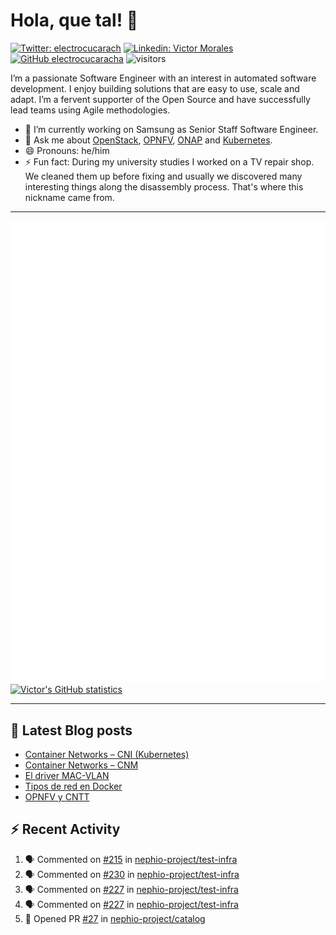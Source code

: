 # Hola, que tal! 👋

[![Twitter: electrocucarach](https://img.shields.io/twitter/follow/electrocucarach?style=social)](https://twitter.com/electrocucarach)
[![Linkedin: Victor Morales](https://img.shields.io/badge/-VictorMorales-blue?style=flat-square&logo=Linkedin&logoColor=white&link=https://www.linkedin.com/in/electrocucaracha/)](https://www.linkedin.com/in/electrocucaracha/)
[![GitHub electrocucaracha](https://img.shields.io/github/followers/electrocucaracha?label=follow&style=social)](https://github.com/electrocucaracha)
![visitors](https://visitor-badge.laobi.icu/badge?page_id=electrocucaracha.electrocucaracha)

I’m a passionate Software Engineer with an interest in automated
software development. I enjoy building solutions that are easy to use,
scale and adapt. I’m a fervent supporter of the Open Source and have
successfully lead teams using Agile methodologies.

- 🔭 I’m currently working on Samsung as Senior Staff Software
Engineer.
- 💬 Ask me about [OpenStack](https://www.openstack.org/),
[OPNFV](https://www.opnfv.org/), [ONAP](https://www.onap.org/) and
[Kubernetes](https://kubernetes.io/).
- 😄 Pronouns: he/him
- ⚡ Fun fact: During my university studies I worked on a TV repair
shop. We cleaned them up before fixing and usually we discovered many
interesting things along the disassembly process. That's where this
nickname came from.

---

![Metrics](https://github.com/electrocucaracha/electrocucaracha/blob/master/github-metrics.svg)
[![Victor's GitHub statistics](https://github-readme-stats.vercel.app/api?username=electrocucaracha)](https://github.com/anuraghazra/github-readme-stats#github-stats-card)

---

## 📘 Latest Blog posts

<!-- BLOG-POST-LIST:START -->
- [Container Networks – CNI &lpar;Kubernetes&rpar;](https://electrocucaracha.com/2021/07/05/container-networks-cni/)
- [Container Networks – CNM](https://electrocucaracha.com/2020/08/28/container-network-model/)
- [El driver MAC-VLAN](https://electrocucaracha.com/2020/07/01/el-driver-mac-vlan/)
- [Tipos de red en Docker](https://electrocucaracha.com/2020/06/13/tipos-de-red-en-docker/)
- [OPNFV y CNTT](https://electrocucaracha.com/2020/05/29/opnfv-y-cntt/)
<!-- BLOG-POST-LIST:END -->

## :zap: Recent Activity

<!--START_SECTION:activity-->
1. 🗣 Commented on [#215](https://github.com/nephio-project/test-infra/pull/215#issuecomment-1904974372) in [nephio-project/test-infra](https://github.com/nephio-project/test-infra)
2. 🗣 Commented on [#230](https://github.com/nephio-project/test-infra/pull/230#issuecomment-1904912172) in [nephio-project/test-infra](https://github.com/nephio-project/test-infra)
3. 🗣 Commented on [#227](https://github.com/nephio-project/test-infra/pull/227#issuecomment-1904825229) in [nephio-project/test-infra](https://github.com/nephio-project/test-infra)
4. 🗣 Commented on [#227](https://github.com/nephio-project/test-infra/pull/227#issuecomment-1904795867) in [nephio-project/test-infra](https://github.com/nephio-project/test-infra)
5. 💪 Opened PR [#27](https://github.com/nephio-project/catalog/pull/27) in [nephio-project/catalog](https://github.com/nephio-project/catalog)
<!--END_SECTION:activity-->
